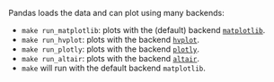 Pandas loads the data and can plot using many backends:

- `make run_matplotlib`:
  plots with the (default) backend [`matplotlib`](https://pandas.pydata.org/pandas-docs/stable/user_guide/visualization.html).
- `make run_hvplot`:
  plots with the backend [`hvplot`](https://hvplot.holoviz.org/user_guide/Pandas_API.html).
- `make run_plotly`:
  plots with the backend [`plotly`](https://plotly.com/python/pandas-backend/).
- `make run_altair`:
  plots with the backend [`altair`](https://altair-viz.github.io/user_guide/data.html).
- `make` will run with the default backend `matplotlib`.
